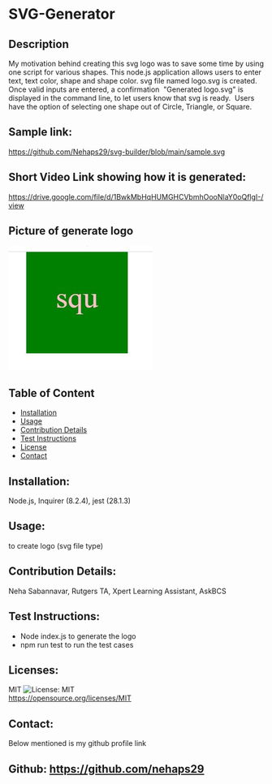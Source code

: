 # SVG-Generator
  ## Description
  My motivation behind creating this svg logo was to save some time by using one script for various shapes. This node.js application allows users to enter text, text color, shape and shape color. svg file named logo.svg is created. Once valid inputs are entered, a confirmation  "Generated logo.svg" is displayed in the command line, to let users know that svg is ready.  Users have the option of selecting one shape out of Circle, Triangle, or Square.

  ## Sample link: 
  https://github.com/Nehaps29/svg-builder/blob/main/sample.svg

  ## Short Video Link showing how it is generated: 
  https://drive.google.com/file/d/1BwkMbHqHUMGHCVbmhOooNlaY0oQflgI-/view

  ## Picture of generate logo
  
  ![Sample README image](pic.JPG)

  ## Table of Content

  - [Installation](#installation)
  - [Usage](#usage)
  - [Contribution Details](#contribution-details)
  - [Test Instructions](#test-instructions) 
  - [License](#licenses)
  - [Contact](#contact)
  
  

  ## Installation: 
  Node.js, Inquirer (8.2.4), jest (28.1.3) 
  ## Usage:
  to create logo (svg file type)
  ## Contribution Details: 
  Neha Sabannavar, Rutgers TA, Xpert Learning Assistant, AskBCS
  ## Test Instructions: 
  - Node index.js to generate the logo 
  - npm run test to run the test cases

  ## Licenses: 
  MIT
  ![License: MIT](https://img.shields.io/badge/License-MIT-yellow.svg)    
  https://opensource.org/licenses/MIT 

  
  ## Contact: 
  Below mentioned is my github profile link 

  ## Github: https://github.com/nehaps29
 
